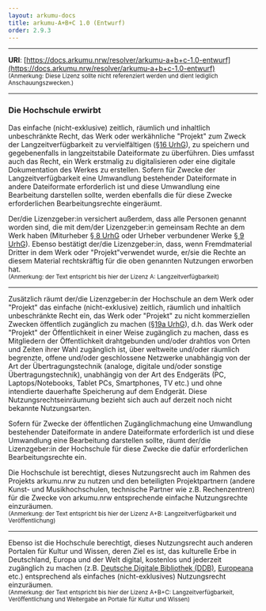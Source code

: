 ```yaml
---
layout: arkumu-docs
title: arkumu-A+B+C 1.0 (Entwurf)
order: 2.9.3
---
```


---

**URI**: [https://docs.arkumu.nrw/resolver/arkumu-a+b+c-1.0-entwurf](https://docs.arkumu.nrw/resolver/arkumu-a+b+c-1.0-entwurf)  
<sub>(Anmerkung: Diese Lizenz sollte nicht referenziert werden und dient lediglich Anschauungszwecken.)</sub>

---

### Die Hochschule erwirbt

Das einfache (nicht-exklusive) zeitlich, räumlich und inhaltlich unbeschränkte Recht, das Werk oder werkähnliche "Projekt" zum Zweck der Langzeitverfügbarkeit zu vervielfältigen ([§16 UrhG](https://www.gesetze-im-internet.de/urhg/__16.html)), zu speichern und gegebenenfalls in langzeitstabile Dateiformate zu überführen. Dies umfasst auch das Recht, ein Werk erstmalig zu digitalisieren oder eine digitale Dokumentation des Werkes zu erstellen. Sofern für Zwecke der Langzeitverfügbarkeit eine Umwandlung bestehender Dateiformate in andere Dateiformate erforderlich ist und diese Umwandlung eine Bearbeitung darstellen sollte, werden ebenfalls die für diese Zwecke erforderlichen Bearbeitungsrechte eingeräumt. 

Der/die Lizenzgeber:in versichert außerdem, dass alle Personen genannt worden sind, die mit dem/der Lizenzgeber:in gemeinsam Rechte an dem Werk haben (Miturheber [§ 8 UrhG](https://www.gesetze-im-internet.de/urhg/__8.html) oder Urheber verbundener Werke [§ 9 UrhG](https://www.gesetze-im-internet.de/urhg/__9.html)). Ebenso bestätigt der/die Lizenzgeber:in, dass, wenn Fremdmaterial Dritter in dem Werk oder "Projekt"verwendet wurde, er/sie die Rechte an diesem Material rechtskräftig für die oben genannten Nutzungen erworben hat.\
<sub>(Anmerkung: der Text entspricht bis hier der Lizenz A: Langzeitverfügbarkeit)</sub>

---

Zusätzlich räumt der/die Lizenzgeber:in der Hochschule an dem Werk oder "Projekt" das einfache (nicht-exklusive) zeitlich, räumlich und inhaltlich unbeschränkte Recht ein, das Werk oder "Projekt" zu nicht kommerziellen Zwecken öffentlich zugänglich zu machen ([§19a UrhG](https://www.gesetze-im-internet.de/urhg/__19a.html)), d.h. das Werk oder "Projekt" der Öffentlichkeit in einer Weise zugänglich zu machen, dass es Mitgliedern der Öffentlichkeit drahtgebunden und/oder drahtlos von Orten und Zeiten ihrer Wahl zugänglich ist, über weltweite und/oder räumlich begrenzte, offene und/oder geschlossene Netzwerke unabhängig von der Art der Übertragungstechnik (analoge, digitale und/oder sonstige Übertragungstechnik), unabhängig von der Art des Endgeräts (PC, Laptops/Notebooks, Tablet PCs, Smartphones, TV etc.) und ohne intendierte dauerhafte Speicherung auf dem Endgerät. Diese Nutzungsrechtseinräumung bezieht sich auch auf derzeit noch nicht bekannte Nutzungsarten.

Sofern für Zwecke der öffentlichen Zugänglichmachung eine Umwandlung bestehender Dateiformate in andere Dateiformate erforderlich ist und diese Umwandlung eine Bearbeitung darstellen sollte, räumt der/die Lizenzgeber:in der Hochschule für diese Zwecke die dafür erforderlichen Bearbeitungsrechte ein.

Die Hochschule ist berechtigt, dieses Nutzungsrecht auch im Rahmen des Projekts arkumu.nrw zu nutzen und den beteiligten Projektpartnern (andere Kunst- und Musikhochschulen, technische Partner wie z.B. Rechenzentren) für die Zwecke von arkumu.nrw entsprechende einfache Nutzungsrechte einzuräumen. \
<sub>(Anmerkung: der Text entspricht bis hier der Lizenz A+B: Langzeitverfügbarkeit und Veröffentlichung)</sub>

---

Ebenso ist die Hochschule berechtigt, dieses Nutzungsrecht auch anderen Portalen für Kultur und Wissen, deren Ziel es ist, das kulturelle Erbe in Deutschland, Europa und der Welt digital, kostenlos und jederzeit zugänglich zu machen (z.B. [Deutsche Digitale Bibliothek (DDB)](https://www.deutsche-digitale-bibliothek.de/), [Europeana](https://www.europeana.eu/) etc.) entsprechend als einfaches (nicht-exklusives) Nutzungsrecht einzuräumen.\
<sub>(Anmerkung: der Text entspricht bis hier der Lizenz A+B+C: Langzeitverfügbarkeit, Veröffentlichung und Weitergabe an Portale für Kultur und Wissen)</sub>
